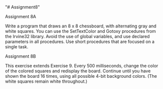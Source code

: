 "# Assignment8" 

Assignment 8A

Write a program that draws an 8 x 8 chessboard, with alternating gray and white squares. You can use the SetTextColor and Gotoxy procedures from the Irvine32 library. Avoid the use of global variables, and use declared parameters in all procedures. Use short procedures that are focused on a single task.

Assignment 8B

This exercise extends Exercise 9. Every 500 milliseconds, change the color of the colored squares and redisplay the board. Continue until you have shown the board 16 times, using all possible 4-bit background colors. (The white squares remain white throughout.)
